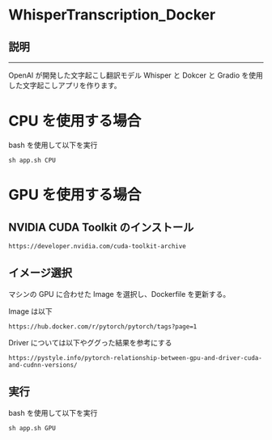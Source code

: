 # WhisperTranscription_Docker

## 説明

---

OpenAI が開発した文字起こし翻訳モデル Whisper と Dokcer と Gradio を使用した文字起こしアプリを作ります。

# CPU を使用する場合

bash を使用して以下を実行

```
sh app.sh CPU

```

# GPU を使用する場合

## NVIDIA CUDA Toolkit のインストール

```
https://developer.nvidia.com/cuda-toolkit-archive
```

## イメージ選択

マシンの GPU に合わせた Image を選択し、Dockerfile を更新する。

Image は以下

```
https://hub.docker.com/r/pytorch/pytorch/tags?page=1
```

Driver については以下やググった結果を参考にする

```
https://pystyle.info/pytorch-relationship-between-gpu-and-driver-cuda-and-cudnn-versions/
```

## 実行

bash を使用して以下を実行

```
sh app.sh GPU
```
